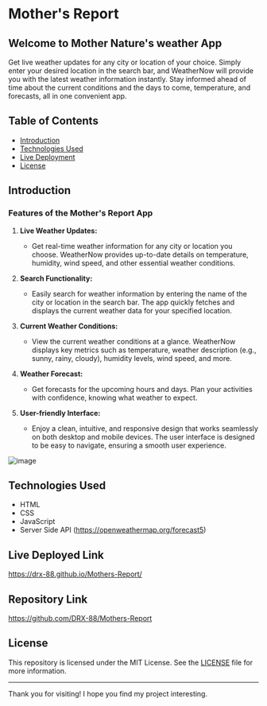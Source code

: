 # Mother's Report

## Welcome to Mother Nature's weather App
Get live weather updates for any city or location of your choice. Simply enter your desired location in the search bar, and WeatherNow will provide you with the latest weather information instantly. Stay informed ahead of time about the current conditions and the days to come, temperature, and forecasts, all in one convenient app.

## Table of Contents

- [Introduction](#introduction)
- [Technologies Used](#technologies-used)
- [Live Deployment](#live-deployed-link)
- [License](#license)

## Introduction

### Features of the Mother's Report App

1. **Live Weather Updates:**
   - Get real-time weather information for any city or location you choose. WeatherNow provides up-to-date details on temperature, humidity, wind speed, and other essential weather conditions.

2. **Search Functionality:**
   - Easily search for weather information by entering the name of the city or location in the search bar. The app quickly fetches and displays the current weather data for your specified location.

3. **Current Weather Conditions:**
   - View the current weather conditions at a glance. WeatherNow displays key metrics such as temperature, weather description (e.g., sunny, rainy, cloudy), humidity levels, wind speed, and more.

4. **Weather Forecast:**
   - Get forecasts for the upcoming hours and days. Plan your activities with confidence, knowing what weather to expect.

5. **User-friendly Interface:**
   - Enjoy a clean, intuitive, and responsive design that works seamlessly on both desktop and mobile devices. The user interface is designed to be easy to navigate, ensuring a smooth user experience.



![image](https://github.com/DRX-88/Mothers-Report/assets/162182740/4e53e9f5-bec0-45be-9eff-965b2ba6012b)

 
## Technologies Used

- HTML
- CSS
- JavaScript
- Server Side API (https://openweathermap.org/forecast5)

## Live Deployed Link
https://drx-88.github.io/Mothers-Report/
## Repository Link
https://github.com/DRX-88/Mothers-Report

## License

This repository is licensed under the MIT License. See the [LICENSE](LICENSE) file for more information.

---

Thank you for visiting! I hope you find my project interesting.

